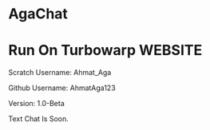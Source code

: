 # AgaChat

# Run On Turbowarp WEBSITE

Scratch Username: Ahmat_Aga

Github Username: AhmatAga123

Version: 1.0-Beta

Text Chat Is Soon.
